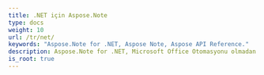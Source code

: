 ```yaml
---
title: .NET için Aspose.Note
type: docs
weight: 10
url: /tr/net/
keywords: "Aspose.Note for .NET, Aspose Note, Aspose API Reference."
description: Aspose.Note for .NET, Microsoft Office Otomasyonu olmadan Microsoft OneNote dosyaları ile programlama yapmak mümkündür.
is_root: true
---
```

